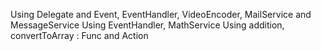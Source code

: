 Using Delegate and Event, EventHandler, VideoEncoder, MailService and MessageService
Using EventHandler, MathService
Using addition, convertToArray : Func and Action